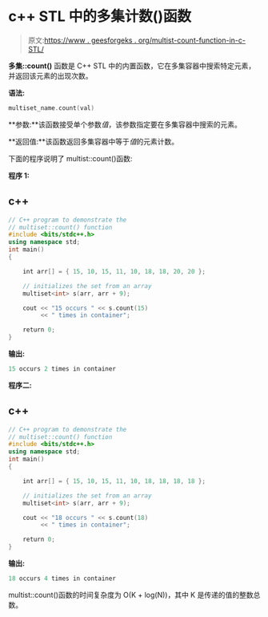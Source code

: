 # c++ STL 中的多集计数()函数

> 原文:[https://www . geesforgeks . org/multist-count-function-in-c-STL/](https://www.geeksforgeeks.org/multiset-count-function-in-c-stl/)

**多集::count()** 函数是 C++ STL 中的内置函数，它在多集容器中搜索特定元素，并返回该元素的出现次数。

**语法:**

```cpp
multiset_name.count(val)
```

**参数:**该函数接受单个参数*值*，该参数指定要在多集容器中搜索的元素。

**返回值:**该函数返回多集容器中等于*值*的元素计数。

下面的程序说明了 multist::count()函数:

**程序 1:**

## c++

```cpp
// C++ program to demonstrate the
// multiset::count() function
#include <bits/stdc++.h>
using namespace std;
int main()
{

    int arr[] = { 15, 10, 15, 11, 10, 18, 18, 20, 20 };

    // initializes the set from an array
    multiset<int> s(arr, arr + 9);

    cout << "15 occurs " << s.count(15)
         << " times in container";

    return 0;
}
```

**输出:**

```cpp
15 occurs 2 times in container
```

**程序二:**

## c++

```cpp
// C++ program to demonstrate the
// multiset::count() function
#include <bits/stdc++.h>
using namespace std;
int main()
{

    int arr[] = { 15, 10, 15, 11, 10, 18, 18, 18, 18 };

    // initializes the set from an array
    multiset<int> s(arr, arr + 9);

    cout << "18 occurs " << s.count(18)
         << " times in container";

    return 0;
}
```

**输出:**

```cpp
18 occurs 4 times in container
```

multist::count()函数的时间复杂度为 O(K + log(N))，其中 K 是传递的值的整数总数。
